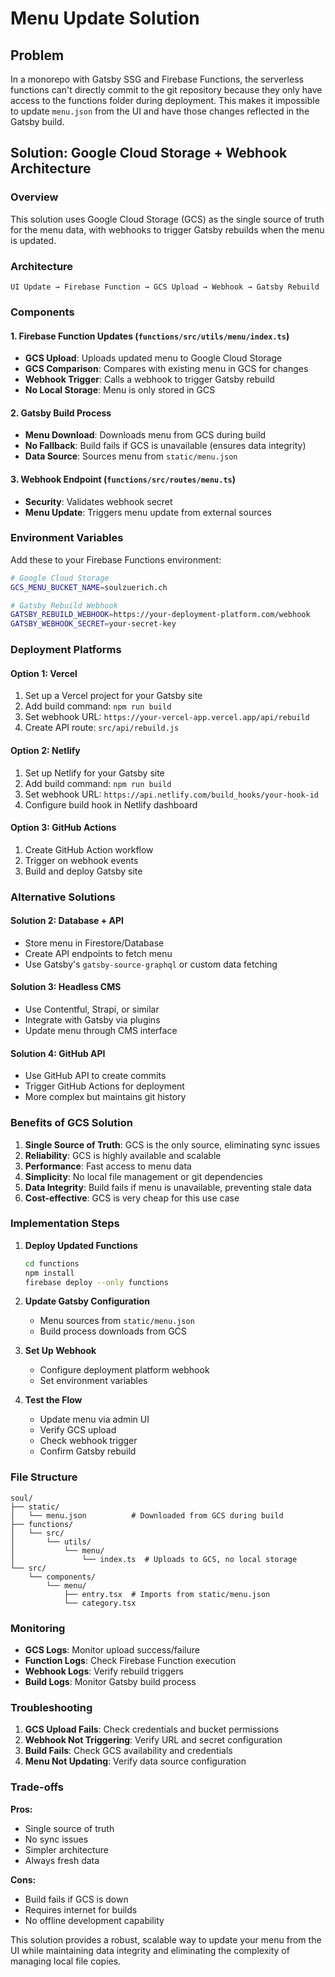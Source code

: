 # Menu Update Solution

## Problem

In a monorepo with Gatsby SSG and Firebase Functions, the serverless functions can't directly commit to the git repository because they only have access to the functions folder during deployment. This makes it impossible to update `menu.json` from the UI and have those changes reflected in the Gatsby build.

## Solution: Google Cloud Storage + Webhook Architecture

### Overview

This solution uses Google Cloud Storage (GCS) as the single source of truth for the menu data, with webhooks to trigger Gatsby rebuilds when the menu is updated.

### Architecture

```
UI Update → Firebase Function → GCS Upload → Webhook → Gatsby Rebuild
```

### Components

#### 1. Firebase Function Updates (`functions/src/utils/menu/index.ts`)

- **GCS Upload**: Uploads updated menu to Google Cloud Storage
- **GCS Comparison**: Compares with existing menu in GCS for changes
- **Webhook Trigger**: Calls a webhook to trigger Gatsby rebuild
- **No Local Storage**: Menu is only stored in GCS

#### 2. Gatsby Build Process

- **Menu Download**: Downloads menu from GCS during build
- **No Fallback**: Build fails if GCS is unavailable (ensures data integrity)
- **Data Source**: Sources menu from `static/menu.json`

#### 3. Webhook Endpoint (`functions/src/routes/menu.ts`)

- **Security**: Validates webhook secret
- **Menu Update**: Triggers menu update from external sources

### Environment Variables

Add these to your Firebase Functions environment:

```bash
# Google Cloud Storage
GCS_MENU_BUCKET_NAME=soulzuerich.ch

# Gatsby Rebuild Webhook
GATSBY_REBUILD_WEBHOOK=https://your-deployment-platform.com/webhook
GATSBY_WEBHOOK_SECRET=your-secret-key
```

### Deployment Platforms

#### Option 1: Vercel

1. Set up a Vercel project for your Gatsby site
2. Add build command: `npm run build`
3. Set webhook URL: `https://your-vercel-app.vercel.app/api/rebuild`
4. Create API route: `src/api/rebuild.js`

#### Option 2: Netlify

1. Set up Netlify for your Gatsby site
2. Add build command: `npm run build`
3. Set webhook URL: `https://api.netlify.com/build_hooks/your-hook-id`
4. Configure build hook in Netlify dashboard

#### Option 3: GitHub Actions

1. Create GitHub Action workflow
2. Trigger on webhook events
3. Build and deploy Gatsby site

### Alternative Solutions

#### Solution 2: Database + API

- Store menu in Firestore/Database
- Create API endpoints to fetch menu
- Use Gatsby's `gatsby-source-graphql` or custom data fetching

#### Solution 3: Headless CMS

- Use Contentful, Strapi, or similar
- Integrate with Gatsby via plugins
- Update menu through CMS interface

#### Solution 4: GitHub API

- Use GitHub API to create commits
- Trigger GitHub Actions for deployment
- More complex but maintains git history

### Benefits of GCS Solution

1. **Single Source of Truth**: GCS is the only source, eliminating sync issues
2. **Reliability**: GCS is highly available and scalable
3. **Performance**: Fast access to menu data
4. **Simplicity**: No local file management or git dependencies
5. **Data Integrity**: Build fails if menu is unavailable, preventing stale data
6. **Cost-effective**: GCS is very cheap for this use case

### Implementation Steps

1. **Deploy Updated Functions**

   ```bash
   cd functions
   npm install
   firebase deploy --only functions
   ```

2. **Update Gatsby Configuration**

   - Menu sources from `static/menu.json`
   - Build process downloads from GCS

3. **Set Up Webhook**

   - Configure deployment platform webhook
   - Set environment variables

4. **Test the Flow**
   - Update menu via admin UI
   - Verify GCS upload
   - Check webhook trigger
   - Confirm Gatsby rebuild

### File Structure

```
soul/
├── static/
│   └── menu.json          # Downloaded from GCS during build
├── functions/
│   └── src/
│       └── utils/
│           └── menu/
│               └── index.ts  # Uploads to GCS, no local storage
└── src/
    └── components/
        └── menu/
            ├── entry.tsx  # Imports from static/menu.json
            └── category.tsx
```

### Monitoring

- **GCS Logs**: Monitor upload success/failure
- **Function Logs**: Check Firebase Function execution
- **Webhook Logs**: Verify rebuild triggers
- **Build Logs**: Monitor Gatsby build process

### Troubleshooting

1. **GCS Upload Fails**: Check credentials and bucket permissions
2. **Webhook Not Triggering**: Verify URL and secret configuration
3. **Build Fails**: Check GCS availability and credentials
4. **Menu Not Updating**: Verify data source configuration

### Trade-offs

**Pros:**

- Single source of truth
- No sync issues
- Simpler architecture
- Always fresh data

**Cons:**

- Build fails if GCS is down
- Requires internet for builds
- No offline development capability

This solution provides a robust, scalable way to update your menu from the UI while maintaining data integrity and eliminating the complexity of managing local file copies.
